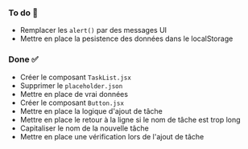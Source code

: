 ### To do 📝

- Remplacer les `alert()` par des messages UI
- Mettre en place la pesistence des données dans le localStorage

### Done ✅

- Créer le composant `TaskList.jsx`
- Supprimer le `placeholder.json`
- Mettre en place de vrai données
- Créer le composant `Button.jsx`
- Mettre en place la logique d'ajout de tâche
- Mettre en place le retour à la ligne si le nom de tâche est trop long
- Capitaliser le nom de la nouvelle tâche
- Mettre en place une vérification lors de l'ajout de tâche
